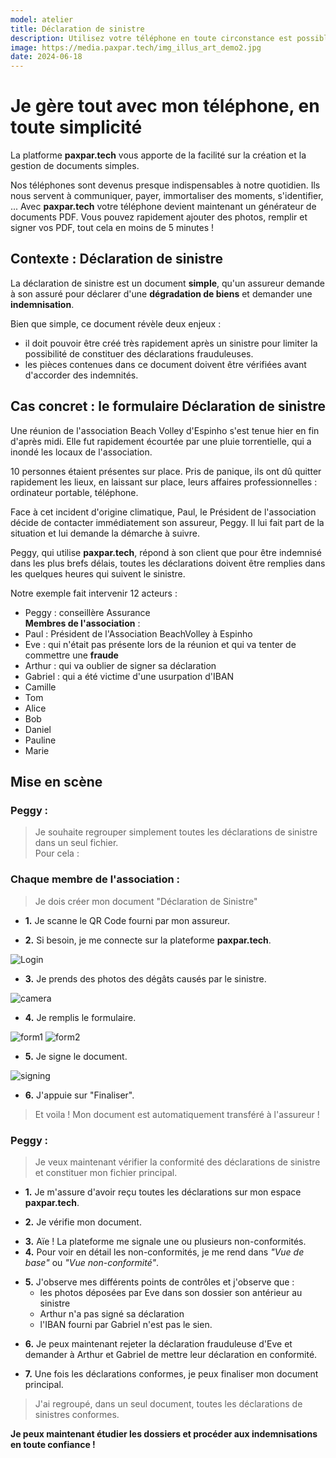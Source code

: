 ```yaml
---
model: atelier
title: Déclaration de sinistre
description: Utilisez votre téléphone en toute circonstance est possible
image: https://media.paxpar.tech/img_illus_art_demo2.jpg
date: 2024-06-18
---
```



# Je gère tout avec mon téléphone, en toute simplicité

La platforme **paxpar.tech** vous apporte de la facilité sur la création et la gestion de documents simples.

Nos téléphones sont devenus presque indispensables à notre quotidien. Ils nous servent à communiquer, payer, immortaliser des moments, s'identifier, ...
Avec **paxpar.tech** votre téléphone devient maintenant un générateur de documents PDF. Vous pouvez rapidement ajouter des photos, remplir et signer vos PDF, tout cela en moins de 5 minutes !


## Contexte : Déclaration de sinistre

La déclaration de sinistre est un document **simple**, qu'un assureur demande à son assuré pour déclarer d'une **dégradation de biens** et demander une **indemnisation**. 

Bien que simple, ce document révèle deux enjeux :
- il doit pouvoir être créé très rapidement après un sinistre pour limiter la possibilité de constituer des déclarations frauduleuses.
- les pièces contenues dans ce document doivent être vérifiées avant d'accorder des indemnités. 


## Cas concret : le formulaire Déclaration de sinistre

Une réunion de l'association Beach Volley d'Espinho s'est tenue hier en fin d'après midi. Elle fut rapidement écourtée par une pluie torrentielle, qui a inondé les locaux de l'association.

10 personnes étaient présentes sur place. Pris de panique, ils ont dû quitter rapidement les lieux, en laissant sur place, leurs affaires professionnelles : ordinateur portable, téléphone.

Face à cet incident d'origine climatique, Paul, le Président de l'association décide de contacter immédiatement son assureur, Peggy. Il lui fait part de la situation et lui demande la démarche à suivre. 

Peggy, qui utilise **paxpar.tech**, répond à son client que pour être indemnisé dans les plus brefs délais, toutes les déclarations doivent être remplies dans les quelques heures qui suivent le sinistre.


Notre exemple fait intervenir 12 acteurs : 
* Peggy : conseillère Assurance <br>
**Membres de l'association** :
* Paul : Président de l'Association BeachVolley à Espinho
* Eve : qui n'était pas présente lors de la réunion et qui va tenter de commettre une **fraude**
* Arthur : qui va oublier de signer sa déclaration
* Gabriel : qui a été victime d'une usurpation d'IBAN  
* Camille 
* Tom
* Alice 
* Bob
* Daniel
* Pauline
* Marie


## Mise en scène

### **Peggy** :

> Je souhaite regrouper simplement toutes les déclarations de sinistre dans un seul fichier. <br>
> Pour cela :

<!-- A déterminer (histoire de QR Code)>
- **1.** Je partage le QRCode donnant directement accès au formulaire de Déclaration de sinistre (et généré par Paxpar) aux sinistrés.

- **2.** J'invite tous les invités à utiliser leur téléphone pour scanner le QR Code, puis suivre les instructions.

<-->
### **Chaque membre de l'association** :

> Je dois créer mon document "Déclaration de Sinistre"

- **1.** Je scanne le QR Code fourni par mon assureur.

- **2.** Si besoin, je me connecte sur la plateforme **paxpar.tech**.

![Login](/images/images_articles/demo_2/fr_pt_membre_asso_001.png)  <!-- Capture à refaire -->

- **3.** Je prends des photos des dégâts causés par le sinistre.

![camera](/images/images_articles/demo_2/fr_membre_asso_002.png)

- **4.** Je remplis le formulaire.

![form1](/images/images_articles/demo_2/fr_membre_asso_003.png)
![form2](/images/images_articles/demo_2/fr_pt_membre_asso_004.png)

- **5.** Je signe le document.

![signing](/images/images_articles/demo_2/fr_membre_asso_005.png)

- **6.** J'appuie sur "Finaliser". 

> Et voila ! Mon document est automatiquement transféré à l'assureur !


### **Peggy** :

> Je veux maintenant vérifier la conformité des déclarations de sinistre et constituer mon fichier principal.  

- **1.** Je m'assure d'avoir reçu toutes les déclarations sur mon espace **paxpar.tech**.

<!-- > Image à insérer <-->

- **2.** Je vérifie mon document.

<!-- > Image à insérer <-->

- **3.** Aïe ! La plateforme me signale une ou plusieurs non-conformités.
- **4.** Pour voir en détail les non-conformités, je me rend dans _"Vue de base"_ ou _"Vue non-conformité"_.

<!-- > Image à insérer <-->

- **5.** J'observe mes différents points de contrôles et j'observe que :
    - les photos déposées par Eve dans son dossier son antérieur au sinistre
    - Arthur n'a pas signé sa déclaration
    - l'IBAN fourni par Gabriel n'est pas le sien.

<!-- > Image à insérer <-->

- **6.** Je peux maintenant rejeter la déclaration frauduleuse d'Eve et demander à Arthur et Gabriel de mettre leur déclaration en conformité.

- **7.** Une fois les déclarations conformes, je peux finaliser mon document principal.

> J'ai regroupé, dans un seul document, toutes les déclarations de sinistres conformes. <br>

**Je peux maintenant étudier les dossiers et procéder aux indemnisations en toute confiance !** 